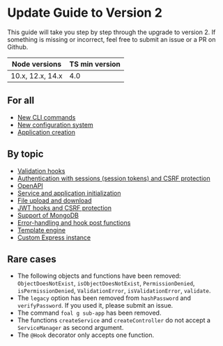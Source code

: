 # Update Guide to Version 2

This guide will take you step by step through the upgrade to version 2. If something is missing or incorrect, feel free to submit an issue or a PR on Github.

| Node versions | TS min version |
| --- | --- |
| 10.x, 12.x, 14.x | 4.0 |

## For all

- [New CLI commands](./cli-commands.md)
- [New configuration system](./config-system.md)
- [Application creation](./application-creation.md)

## By topic

- [Validation hooks](./validation-hooks.md)
- [Authentication with sessions (session tokens) and CSRF protection]()
- [OpenAPI](./openapi.md)
- [Service and application initialization](./service-and-app-initialization.md)
- [File upload and download](./file-upload-and-download.md)
- [JWT hooks and CSRF protection]()
- [Support of MongoDB](./mongodb.md)
- [Error-handling and hook post functions]()
- [Template engine](./template-engine.md)
- [Custom Express instance](./custom-express-instance.md)

## Rare cases

- The following objects and functions have been removed: `ObjectDoesNotExist`, `isObjectDoesNotExist`, `PermissionDenied`, `isPermissionDenied`, `ValidationError`, `isValidationError`, `validate`.
- The `legacy` option has been removed from `hashPassword` and `verifyPassword`. If you used it, please submit an issue.
- The command `foal g sub-app` has been removed.
- The functions `createService` and `createController` do not accept a `ServiceManager` as second argument.
- The `@Hook` decorator only accepts one function.